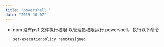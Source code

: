 ```yaml
---
title: "powershell "
date: "2019-10-07"
---
```



* npm 没有ps1 文件执行权限
    以管理员权限运行 powershell，执行以下命令
    ```ps
    set-executionpolicy remotesigned
    ```